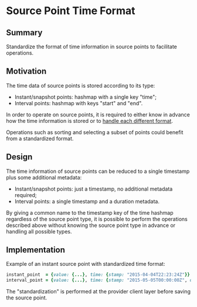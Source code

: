 # Source Point Time Format

## Summary

Standardize the format of time information in source points to facilitate operations.

## Motivation

The time data of source points is stored according to its type:

- Instant/snapshot points: hashmap with a single key "time";
- Interval points: hashmap with keys "start" and "end".

In order to operate on source points, it is required to either know in advance how the time information is stored or to [handle each different format](http://git.io/vf7GI).

Operations such as sorting and selecting a subset of points could benefit from a standardized format.

## Design

The time information of source points can be reduced to a single timestamp plus some additional metadata:

- Instant/snapshot points: just a timestamp, no additional metadata required;
- Interval points: a single timestamp and a duration metadata.

By giving a common name to the timestamp key of the time hashmap regardless of the source point type, it is possible to perform the operations described above without knowing the source point type in advance or handling all possible types.

## Implementation

Example of an instant source point with standardized time format:

```ruby
instant_point  = {value: {...}, time: {stamp: "2015-04-04T22:23:24Z"}}
interval_point = {value: {...}, time: {stamp: "2015-05-05T00:00:00Z", duration: 86400}}
```

The "standardization" is performed at the provider client layer before saving the source point.
